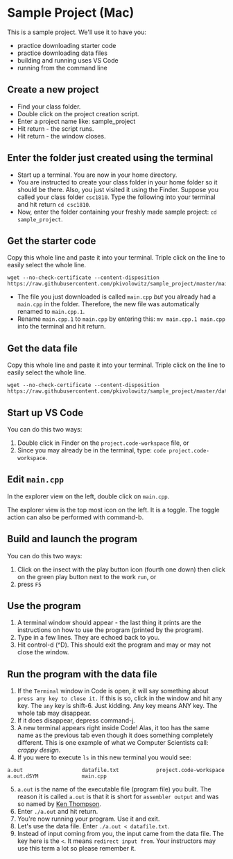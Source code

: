 # Sample Project (Mac)

This is a sample project. We'll use it to have you:

* practice downloading starter code
* practice downloading data files
* building and running uses VS Code
* running from the command line

## Create a new project

* Find your class folder.
* Double click on the project creation script.
* Enter a project name like: sample_project
* Hit return - the script runs.
* Hit return - the window closes.

## Enter the folder just created using the terminal

* Start up a terminal. You are now in your home directory.
* You are instructed to create your class folder in your home folder so it should be there. Also, you just visited it using the Finder. Suppose you called your class folder `csc1810`. Type the following into your terminal and hit return `cd csc1810`.
* Now, enter the folder containing your freshly made sample project: `cd sample_project`.

## Get the starter code

Copy this whole line and paste it into your terminal. Triple click on the line to easily select the whole line.

```text
wget --no-check-certificate --content-disposition https://raw.githubusercontent.com/pkivolowitz/sample_project/master/main.cpp
```

* The file you just downloaded is called `main.cpp` *but* you already had a `main.cpp` in the folder. Therefore, the new file was automatically renamed to `main.cpp.1`.
* Rename `main.cpp.1` to `main.cpp` by entering this: `mv main.cpp.1 main.cpp` into the terminal and hit return.


## Get the data file

Copy this whole line and paste it into your terminal. Triple click on the line to easily select the whole line.

```text
wget --no-check-certificate --content-disposition https://raw.githubusercontent.com/pkivolowitz/sample_project/master/datafile.txt
```

## Start up VS Code

You can do this two ways:

1. Double click in Finder on the `project.code-workspace` file, or
2. Since you may already be in the terminal, type: `code project.code-workspace`.

## Edit `main.cpp`

In the explorer view on the left, double click on `main.cpp`.

The explorer view is the top most icon on the left. It is a toggle. The toggle action can also be performed with command-b.

## Build and launch the program

You can do this two ways:

1. Click on the insect with the play button icon (fourth one down) then click on the green play button next to the work `run`, or 
2. press `F5`

## Use the program

1. A terminal window should appear - the last thing it prints are the instructions on how to use the program (printed by the program).
2. Type in a few lines. They are echoed back to you.
3. Hit control-d (^D). This should exit the program and may or may not close the window.

## Run the program with the data file

1. If the `Terminal` window in Code is open, it will say something about `press any key to close it.` If this is so, click in the window and hit any key. The `any` key is shift-6. Just kidding. Any key means ANY key. The whole tab may disappear.
2. If it does disappear, depress command-j.
3. A new terminal appears right inside Code! Alas, it too has the same name as the previous tab even though it does something completely different. This is one example of what we Computer Scientists call: *crappy design*.
4. If you were to execute `ls` in this new terminal you would see:
```text
a.out                   datafile.txt            project.code-workspace
a.out.dSYM              main.cpp
```
5. `a.out` is the name of the executable file (program file) you built. The reason it is called `a.out` is that it is short for `assembler output` and was so named by [Ken Thompson](https://en.wikipedia.org/wiki/Ken_Thompson).
6. Enter `./a.out` and hit return. 
7. You're now running your program. Use it and exit.
8. Let's use the data file. Enter `./a.out < datafile.txt`.
9. Instead of input coming from you, the input came from the data file. The key here is the `<`. It means `redirect input from`. Your instructors may use this term a lot so please remember it.




